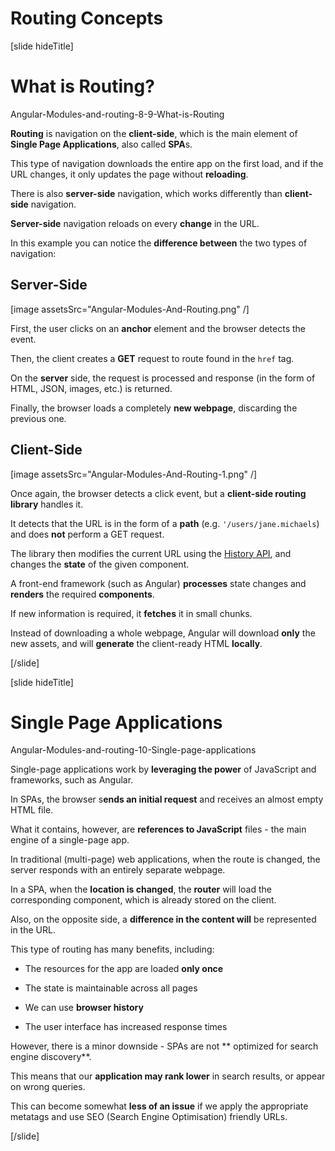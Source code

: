 # Routing Concepts

[slide hideTitle]

# What is Routing?

Angular-Modules-and-routing-8-9-What-is-Routing

**Routing** is navigation on the **client-side**, which is the main element of **Single Page Applications**, also called **SPA**s.

This type of navigation downloads the entire app on the first load, and if the URL changes, it only updates the page without **reloading**.

There is also **server-side** navigation, which works differently than **client-side** navigation.

**Server-side** navigation reloads on every **change** in the URL.

In this example you can notice the **difference between** the two types of navigation:

## Server-Side

[image assetsSrc="Angular-Modules-And-Routing.png" /]

First, the user clicks on an **anchor** element and the browser detects the event.

Then, the client creates a **GET** request to route found in the `href` tag.

On the **server** side, the request is processed and response (in the form of HTML, JSON, images, etc.) is returned.

Finally, the browser loads a completely **new webpage**, discarding the previous one.

## Client-Side

[image assetsSrc="Angular-Modules-And-Routing-1.png" /]

Once again, the browser detects a click event, but a **client-side routing library** handles it.

It detects that the URL is in the form of a **path** (e.g. `'/users/jane.michaels`) and does **not** perform a GET request.

The library then modifies the current URL using the [History API](https://developer.mozilla.org/en-US/docs/Web/API/History_API), and changes the **state** of the given component.

A front-end framework (such as Angular) **processes** state changes and **renders** the required **components**.

If new information is required, it **fetches** it in small chunks.

Instead of downloading a whole webpage, Angular will download **only** the new assets, and will **generate** the client-ready HTML **locally**.

[/slide]

[slide hideTitle]

# Single Page Applications

Angular-Modules-and-routing-10-Single-page-applications

Single-page applications work by **leveraging the power** of JavaScript and frameworks, such as Angular.

In SPAs, the browser s**ends an initial request** and receives an almost empty HTML file.

What it contains, however, are **references to JavaScript** files - the main engine of a single-page app.

In traditional (multi-page) web applications, when the route is changed, the server responds with an entirely separate webpage.

In a SPA, when the **location is changed**, the **router** will load the corresponding component, which is already stored on the client.

Also, on the opposite side, a **difference in the content will** be represented in the URL.

This type of routing has many benefits, including:

- The resources for the app are loaded **only once**

- The state is maintainable across all pages

- We can use **browser history**

- Тhe user interface has increased response times

However, there is a minor downside - SPAs are not ** optimized for search engine discovery**.

This means that our **application may rank lower** in search results, or appear on wrong queries.

This can become somewhat **less of an issue** if we apply the appropriate metatags and use SEO (Search Engine Optimisation) friendly URLs.

[/slide]
